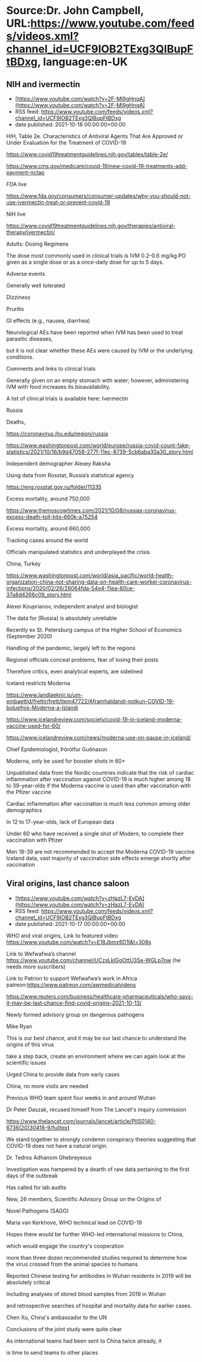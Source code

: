 # Source:Dr. John Campbell, URL:https://www.youtube.com/feeds/videos.xml?channel_id=UCF9IOB2TExg3QIBupFtBDxg, language:en-UK

## NIH and ivermectin
 - [https://www.youtube.com/watch?v=2F-Ml9gHnqA](https://www.youtube.com/watch?v=2F-Ml9gHnqA)
 - RSS feed: https://www.youtube.com/feeds/videos.xml?channel_id=UCF9IOB2TExg3QIBupFtBDxg
 - date published: 2021-10-18 00:00:00+00:00

HIH, Table 2e. Characteristics of Antiviral Agents That Are Approved or Under Evaluation for the Treatment of COVID-19

https://www.covid19treatmentguidelines.nih.gov/tables/table-2e/

https://www.cms.gov/medicare/covid-19/new-covid-19-treatments-add-payment-nctap

FDA live

https://www.fda.gov/consumers/consumer-updates/why-you-should-not-use-ivermectin-treat-or-prevent-covid-19

NIH live

https://www.covid19treatmentguidelines.nih.gov/therapies/antiviral-therapy/ivermectin/

Adults: Dosing Regimens

The dose most commonly used in clinical trials is IVM 0.2–0.6 mg/kg PO given as a single dose or as a once-daily dose for up to 5 days.

Adverse events

Generally well tolerated

Dizziness

Pruritis

GI effects (e.g., nausea, diarrhea)

Neurological AEs have been reported when IVM has been used to treat parasitic diseases, 

but it is not clear whether these AEs were caused by IVM or the underlying conditions.

Comments and links to clinical trials

Generally given on an empty stomach with water; however, administering IVM with food increases its bioavailability.

A list of clinical trials is available here: Ivermectin

Russia

Deaths, 

https://coronavirus.jhu.edu/region/russia

https://www.washingtonpost.com/world/europe/russia-covid-count-fake-statistics/2021/10/16/b9d47058-277f-11ec-8739-5cb6aba30a30_story.html

Independent demographer Alexey Raksha

Using data from Rosstat, Russia’s statistical agency

https://eng.rosstat.gov.ru/folder/11335

Excess mortality, around 750,000

https://www.themoscowtimes.com/2021/10/08/russias-coronavirus-excess-death-toll-hits-660k-a75254

Excess mortality, around 660,000

Tracking cases around the world

Officials manipulated statistics and underplayed the crisis

China, Turkey

https://www.washingtonpost.com/world/asia_pacific/world-health-organization-china-not-sharing-data-on-health-care-worker-coronavirus-infections/2020/02/26/28064fda-54e4-11ea-80ce-37a8d4266c09_story.html

Alexei Kouprianov, independent analyst and biologist

The data for [Russia] is absolutely unreliable

Recently ex St. Petersburg campus of the Higher School of Economics (September 2020)

Handling of the pandemic, largely left to the regions

Regional officials conceal problems, fear of losing their posts

Therefore critics, even analytical experts, are sidelined

Iceland restricts Moderna

https://www.landlaeknir.is/um-embaettid/frettir/frett/item47722/Aframhaldandi-notkun-COVID-19-boluefnis-Moderna-a-Islandi

https://www.icelandreview.com/society/covid-19-in-iceland-moderna-vaccine-used-for-60/

https://www.icelandreview.com/news/moderna-use-on-pause-in-iceland/

Chief Epidemiologist, Þórólfur Guðnason

Moderna, only be used for booster shots in 60+

Unpublished data from the Nordic countries indicate that the risk of cardiac inflammation after vaccination against COVID-19 is much higher among 18 to 39-year-olds if the Moderna vaccine is used than after vaccination with the Pfizer vaccine

Cardiac inflammation after vaccination is much less common among older demographics

In 12 to 17-year-olds, lack of European data

Under 60 who have received a single shot of Modern, to complete their vaccination with Pfizer

Men 18-39 are not recommended to accept the Moderna COVID-19 vaccine
Iceland data, vast majority of vaccination side effects emerge shortly after vaccination

## Viral origins, last chance saloon
 - [https://www.youtube.com/watch?v=zHazL7-EyDA](https://www.youtube.com/watch?v=zHazL7-EyDA)
 - RSS feed: https://www.youtube.com/feeds/videos.xml?channel_id=UCF9IOB2TExg3QIBupFtBDxg
 - date published: 2021-10-17 00:00:00+00:00

WHO and viral origins, Link to featured video
https://www.youtube.com/watch?v=E18Jbmz6D1I&t=308s

Link to Wefwafwa’s channel
https://www.youtube.com/channel/UCzsLklGgOttU3Se-WGLp7ow
(he needs more suscribers)

Link to Patrion to support Wefwafwa’s work in Africa
patreon:https://www.patreon.com/awmedicalvideos

https://www.reuters.com/business/healthcare-pharmaceuticals/who-says-it-may-be-last-chance-find-covid-origins-2021-10-13/

Newly formed advisory group on dangerous pathogens

Mike Ryan

This is our best chance, and it may be our last chance to understand the origins of this virus

take a step back, create an environment where we can again look at the scientific issues

Urged China to provide data from early cases

China, no more visits are needed

Previous WHO team spent four weeks in and around Wuhan

Dr Peter Daszak, recused himself from The Lancet's inquiry commission

https://www.thelancet.com/journals/lancet/article/PIIS0140-6736(20)30418-9/fulltext

We stand together to strongly condemn conspiracy theories suggesting that COVID-19 does not have a natural origin. 

Dr. Tedros Adhanom Ghebreyesus

Investigation was hampered by a dearth of raw data pertaining to the first days of the outbreak

Has called for lab audits

New, 26 members, Scientific Advisory Group on the Origins of 

Novel Pathogens (SAGO)

Maria van Kerkhove, WHO technical lead on COVID-19

Hopes there would be further WHO-led international missions to China,

which would engage the country's cooperation

more than three dozen recommended studies required to determine how the virus crossed from the animal species to humans

Reported Chinese testing for antibodies in Wuhan residents in 2019 will be absolutely critical

Including analyses of stored blood samples from 2019 in Wuhan

and retrospective searches of hospital and mortality data for earlier cases.

Chen Xu, China's ambassador to the UN

Conclusions of the joint study were quite clear

As international teams had been sent to China twice already, it 

is time to send teams to other places


